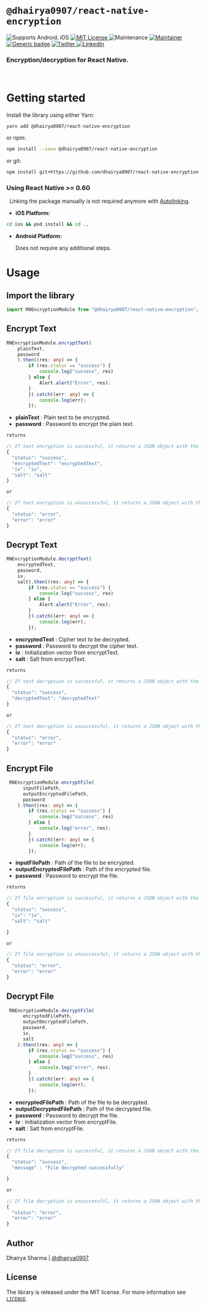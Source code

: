 # `@dhairya0907/react-native-encryption`

![Supports Android, iOS](https://img.shields.io/badge/platforms-android%20|%20ios%20-lightgrey.svg) [ ![MIT License](https://img.shields.io/npm/l/@react-native-community/netinfo.svg) ](/LICENSE) ![Maintenance](https://img.shields.io/badge/Maintained%3F-yes-green.svg) [ ![Maintainer](https://img.shields.io/badge/maintainer-dhairya0907-blue) ](https://github.com/dhairya0907) [![Generic badge](https://img.shields.io/badge/version-1.0.0-blue.svg)](https://github.com/dhairya0907/react-native-encryption/releases) 
[![Twitter](https://img.shields.io/badge/dhairya__0907-%231DA1F2.svg?style=for-the-badge&logo=Twitter&logoColor=white) ](https://twitter.com/dhairya_0907) [ ![LinkedIn](https://img.shields.io/badge/linkedin-%230077B5.svg?style=for-the-badge&logo=linkedin&logoColor=white) ](https://www.linkedin.com/in/dhairyasharma0907/)

### Encryption/decryption for React Native.

&nbsp;

# Getting started

Install the library using either Yarn:

```
yarn add @dhairya0907/react-native-encryption
```

or npm:

```sh
npm install --save @dhairya0907/react-native-encryption
```

or git:

```sh
npm install git+https://github.com/dhairya0907/react-native-encryption.git
```

### Using React Native >= 0.60

&nbsp;
Linking the package manually is not required anymore with [Autolinking](https://github.com/react-native-community/cli/blob/master/docs/autolinking.md).

- **iOS Platform:**

```sh
cd ios && pod install && cd ..
```

- **Android Platform:**

  Does not require any additional steps.

# Usage

## Import the library

```javascript
import RNEncryptionModule from "@dhairya0907/react-native-encryption";
```

## Encrypt Text

```typescript
RNEncryptionModule.encryptText(
    plainText,
    password
    ).then((res: any) => {
        if (res.status == "success") {
            console.log("success", res)
        } else {
            Alert.alert("Error", res);
        }
        }).catch((err: any) => {
            console.log(err);
        });
```

- **plainText** : Plain text to be encrypted.
- **password** : Password to encrypt the plain text.

```javascript
returns

// If text encryption is successful, it returns a JSON object with the following structure:
{
  "status": "success",
  "encryptedText": "encryptedText",
  "iv": "iv",
  "salt": "salt"
}

or

// If text encryption is unsuccessful, it returns a JSON object with the following structure:
{
  "status": "error",
  "error": "error"
}
```

## Decrypt Text

```typescript
RNEncryptionModule.decryptText(
    encryptedText,
    password,
    iv,
    salt).then((res: any) => {
        if (res.status == "success") {
            console.log("success", res)
        } else {
            Alert.alert("Error", res);
        }
        }).catch((err: any) => {
            console.log(err);
        });
```
- **encryptedText** : Cipher text to be decrypted.
- **password** : Password to decrypt the cipher text.
- **iv** : Initialization vector from encryptText.
- **salt** : Salt from encryptText.

```javascript
returns

// If text decryption is successful, it returns a JSON object with the following structure:
{
  "status": "success",
  "decryptedText": "decryptedText"
}

or

// If text decryption is unsuccessful, it returns a JSON object with the following structure:
{
  "status": "error",
  "error": "error"
}
```

## Encrypt File

```typescript
 RNEncryptionModule.encryptFile(
      inputFilePath,
      outputEncryptedFilePath,
      password
    ).then((res: any) => {
        if (res.status == "success") {
            console.log("success", res)
        } else {
            console.log("error", res);
        }
        }).catch((err: any) => {
            console.log(err);
        });
```
- **inputFilePath** : Path of the file to be encrypted.
- **outputEncryptedFilePath** : Path of the encrypted file.
- **password** : Password to encrypt the file.

```javascript
returns

// If file encryption is successful, it returns a JSON object with the following structure:
{
  "status": "success",
  "iv": "iv",
  "salt": "salt"

}

or

// If file encryption is unsuccessful, it returns a JSON object with the following structure:
{
  "status": "error",
  "error": "error"
}
```

## Decrypt File

```typescript
 RNEncryptionModule.decryptFile(
      encryptedFilePath,
      outputDecryptedFilePath,
      password,
      iv,
      salt
    ).then((res: any) => {
        if (res.status == "success") {
            console.log("success", res)
        } else {
            console.log("error", res);
        }
        }).catch((err: any) => {
            console.log(err);
        });
```
- **encryptedFilePath** : Path of the file to be decrypted.
- **outputDecryptedFilePath** : Path of the decrypted file.
- **password** : Password to decrypt the file.
- **iv** : Initialization vector from encryptFile.
- **salt** : Salt from encryptFile.

```javascript
returns

// If file decryption is successful, it returns a JSON object with the following structure:
{
  "status": "success",
  "message" : "File decrypted successfully"

}

or

// If file decryption is unsuccessful, it returns a JSON object with the following structure:
{
  "status": "error",
  "error": "error"
}
```

## Author

Dhairya Sharma | [@dhairya0907](https://github.com/dhairya0907)


## License

The library is released under the MIT license. For more information see [`LICENSE`](/LICENSE).